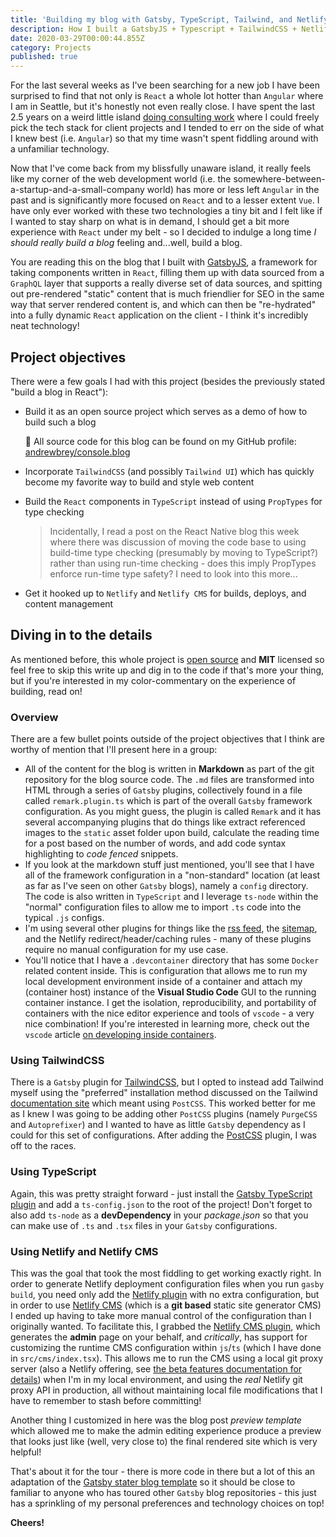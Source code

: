 ```yaml
---
title: 'Building my blog with Gatsby, TypeScript, Tailwind, and Netlify CMS'
description: How I built a GatsbyJS + Typescript + TailwindCSS + Netlify CMS blog website
date: 2020-03-29T00:00:44.855Z
category: Projects
published: true
---
```

For the last several weeks as I've been searching for a new job I have been surprised to find that not only is `React` a whole lot hotter than `Angular` where I am in Seattle, but it's honestly not even really close. I have spent the last 2.5 years on a weird little island [doing consulting work](https://www.fluencyy.com) where I could freely pick the tech stack for client projects and I tended to err on the side of what I knew best (i.e. `Angular`) so that my time wasn't spent fiddling around with a unfamiliar technology.


Now that I've come back from my blissfully unaware island, it really feels like my corner of the web development world (i.e. the somewhere-between-a-startup-and-a-small-company world) has more or less left `Angular` in the past and is significantly more focused on `React` and to a lesser extent `Vue`. I have only ever worked with these two technologies a tiny bit and I felt like if I wanted to stay sharp on what is in demand, I should get a bit more experience with `React` under my belt - so I decided to indulge a long time *I should really build a blog* feeling and...well, build a blog.


You are reading this on the blog that I built with [GatsbyJS](https://www.gatsbyjs.org/), a framework for taking components written in `React`, filling them up with data sourced from a `GraphQL` layer that supports a really diverse set of data sources, and spitting out pre-rendered "static" content that is much friendlier for SEO in the same way that server rendered content is, and which can then be "re-hydrated" into a fully dynamic `React` application on the client - I think it's incredibly neat technology!

## Project objectives

There were a few goals I had with this project (besides the previously stated "build a blog in React"):

- Build it as an open source project which serves as a demo of how to build such a blog

  🎉 All source code for this blog can be found on my GitHub profile: [andrewbrey/console.blog](https://github.com/andrewbrey/console.blog)

- Incorporate `TailwindCSS` (and possibly `Tailwind UI`) which has quickly become my favorite way to build and style web content

- Build the `React` components in `TypeScript` instead of using `PropTypes` for type checking

  > Incidentally, I read a post on the React Native blog this week where there was discussion of moving the code base to using build-time type checking (presumably by moving to TypeScript?) rather than using run-time checking - does this imply PropTypes enforce run-time type safety? I need to look into this more...

- Get it hooked up to `Netlify` and `Netlify CMS` for builds, deploys, and content management

## Diving in to the details

As mentioned before, this whole project is [open source](https://github.com/andrewbrey/console.blog) and **MIT** licensed so feel free to skip this write up and dig in to the code if that's more your thing, but if you're interested in my color-commentary on the experience of building, read on!

### Overview

There are a few bullet points outside of the project objectives that I think are worthy of mention that I'll present here in a group:

- All of the content for the blog is written in **Markdown** as part of the git repository for the blog source code. The `.md` files are transformed into HTML through a series of `Gatsby` plugins, collectively found in a file called `remark.plugin.ts` which is part of the overall `Gatsby` framework configuration. As you might guess, the plugin is called `Remark` and it has several accompanying plugins that do things like extract referenced images to the `static` asset folder upon build, calculate the reading time for a post based on the number of words, and add code syntax highlighting to *code fenced* snippets.
- If you look at the markdown stuff just mentioned, you'll see that I have all of the framework configuration in a "non-standard" location (at least as far as I've seen on other `Gatsby` blogs), namely a `config` directory. The code is also written in `TypeScript` and I leverage `ts-node` within the "normal" configuration files to allow me to import `.ts` code into the typical `.js` configs.
- I'm using several other plugins for things like the [rss feed](https://blog.andrewbrey.com/rss.xml), the [sitemap](https://blog.andrewbrey.com/sitemap.xml), and the Netlify redirect/header/caching rules - many of these plugins require no manual configuration for my use case.
- You'll notice that I have a `.devcontainer` directory that has some `Docker` related content inside. This is configuration that allows me to run my local development environment inside of a container and attach my (container host) instance of the **Visual Studio Code** GUI to the running container instance. I get the isolation, reproducibility, and portability of containers with the nice editor experience and tools of `vscode` - a very nice combination! If you're interested in learning more, check out the `vscode` article [on developing inside containers](https://code.visualstudio.com/docs/remote/containers).

### Using TailwindCSS

There is a `Gatsby` plugin for [TailwindCSS](https://www.gatsbyjs.org/packages/gatsby-plugin-tailwindcss/), but I opted to instead add Tailwind myself using the "preferred" installation method discussed on the Tailwind [documentation site](https://tailwindcss.com/docs/installation/#using-tailwind-with-postcss) which meant using `PostCSS`. This worked better for me as I knew I was going to be adding other `PostCSS` plugins (namely `PurgeCSS` and `Autoprefixer`) and I wanted to have as little `Gatsby` dependency as I could for this set of configurations. After adding the [PostCSS](https://www.gatsbyjs.org/packages/gatsby-plugin-postcss/) plugin, I was off to the races.

### Using TypeScript

Again, this was pretty straight forward - just install the [Gatsby TypeScript plugin](https://www.gatsbyjs.org/packages/gatsby-plugin-typescript/) and add a `ts-config.json` to the root of the project! Don't forget to also add `ts-node` as a **devDependency** in your *package.json* so that you can make use of `.ts` and `.tsx` files in your `Gatsby` configurations.

### Using Netlify and Netlify CMS

This was the goal that took the most fiddling to get working exactly right. In order to generate Netlify deployment configuration files when you run `gasby build`, you need only add the [Netlify plugin](https://www.gatsbyjs.org/packages/gatsby-plugin-netlify/) with no extra configuration, but in order to use [Netlify CMS](https://www.netlifycms.org/) (which is a **git based** static site generator CMS) I ended up having to take more manual control of the configuration than I originally wanted. To facilitate this, I grabbed the [Netlify CMS plugin](https://www.gatsbyjs.org/packages/gatsby-plugin-netlify-cms/), which generates the **admin** page on your behalf, and *critically*, has support for customizing the runtime CMS configuration within `js`/`ts` (which I have done in `src/cms/index.tsx`). This allows me to run the CMS using a local git proxy server (also a Netlify offering, see [the beta features documentation for details](https://www.netlifycms.org/docs/beta-features/)) when I'm in my local environment, and using the *real* Netlify git proxy API in production, all without maintaining local file modifications that I have to remember to stash before committing!

Another thing I customized in here was the blog post *preview template* which allowed me to make the admin editing experience produce a preview that looks just like (well, very close to) the final rendered site which is very helpful!



That's about it for the tour - there is more code in there but a lot of this an adaptation of the [Gatsby stater blog template](https://github.com/gatsbyjs/gatsby-starter-blog) so it should be close to familiar to anyone who has toured other `Gatsby` blog repositories - this just has a sprinkling of my personal preferences and technology choices on top!

**Cheers!**
